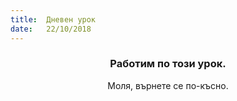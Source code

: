 ```yaml
---
title:  Дневен урок
date:   22/10/2018
---
```


### <center>Работим по този урок.</center>
<center>Моля, върнете се по-късно.</center>